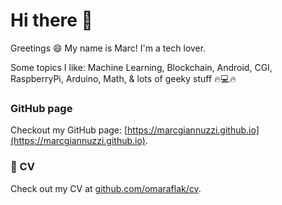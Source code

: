 # Hi there 👋

Greetings 😄 My name is Marc! I'm a tech lover.

Some topics I like: Machine Learning, Blockchain, Android, CGI, RaspberryPi, Arduino, Math, & lots of geeky stuff 🔥💻🔥

### GitHub page

Checkout my GitHub page: [https://marcgiannuzzi.github.io](https://marcgiannuzzi.github.io).

### 📎 CV

Check out my CV at [github.com/omaraflak/cv](https://github.com/MarcGiannuzzi/cv/blob/main/Marc_Giannuzzi_CV_English.pdf).
